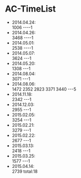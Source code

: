 # AC-TimeList
* 2014.04.24:  
1006   ----1
* 2014.04.26:  
3468   ----1
* 2014.05.01:  
2538   ----1
* 2014.05.07:  
3624   ---1
* 2014.05.20:  
1308   ---1
* 2014.08.04:  
3071   ---1
* 2014.08.06:  
1472 2352 2823 3371 3440   ---5
* 2014.11.18:  
2342   ---1
* 2014.12.03:  
2955   ---1
* 2015.02.05:  
3254   ---1
* 2015.02.21:  
3279   ---1
* 2015.02.22:  
2677   ---1
* 2015.03.13:  
2418   ---1
* 2015.03.25:  
1577   ---1
* 2015.04.14:  
2739
total:18
